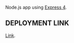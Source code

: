 Node.js app using [Express 4](http://expressjs.com/).

## DEPLOYMENT LINK

[Link](https://assignment1276.herokuapp.com/calculator.html).

